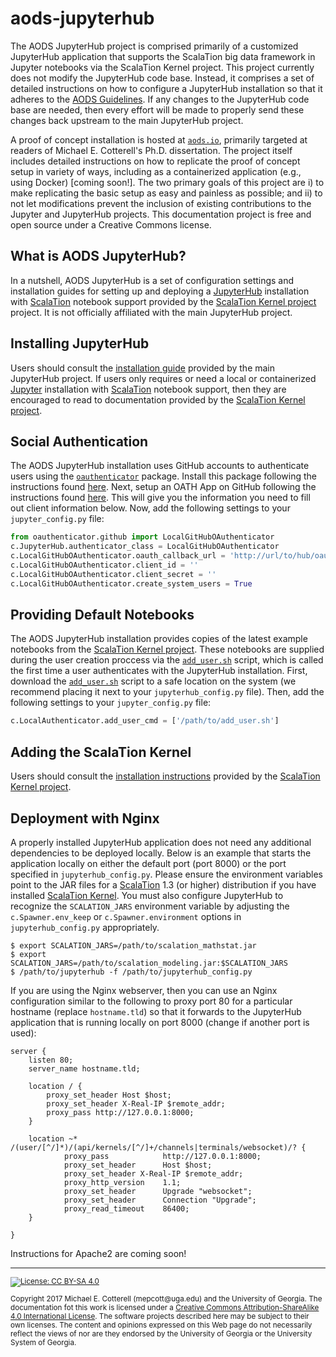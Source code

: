 # aods-jupyterhub

The AODS JupyterHub project is comprised primarily of a customized JupyterHub application that supports the ScalaTion big data framework in Jupyter notebooks via the ScalaTion Kernel project.
This project currently does not modify the JupyterHub code base.
Instead, it comprises a set of detailed instructions on how to configure a JupyterHub installation so that it adheres to the [AODS Guidelines](http://aods.io/#aods-guidelines).
If any changes to the JupyterHub code base are needed, then every effort will be made to properly send these changes back upstream to the main JupyterHub project.

A proof of concept installation is hosted at [`aods.io`](http://aods.io/), primarily targeted at readers of Michael E. Cotterell's Ph.D. dissertation.
The project itself includes detailed instructions on how to replicate the proof of concept setup in variety of ways, including as a containerized application (e.g., using Docker) [coming soon!].
The two primary goals of this project are i) to make replicating the basic setup as easy and painless as possible; and ii) to not let modifications prevent the inclusion of existing contributions to the Jupyter and JupyterHub projects.
This documentation project is free and open source under a Creative Commons license.

## What is AODS JupyterHub?

In a nutshell, AODS JupyterHub is a set of configuration settings and installation guides for setting up and deploying a [JupyterHub](https://jupyterhub.readthedocs.io/en/latest/) installation with [ScalaTion](http://cobweb.cs.uga.edu/~jam/scalation.html) notebook support provided by the [ScalaTion Kernel project](https://github.com/scalation/scalation_kernel) project. 
It is not officially affiliated with the main JupyterHub project. 

## Installing JupyterHub

Users should consult the [installation guide](https://jupyterhub.readthedocs.io/en/latest/installation-guide.html) provided by the main JupyterHub project.
If users only requires or need a local or containerized [Jupyter](http://jupyter.org) installation with [ScalaTion](http://cobweb.cs.uga.edu/~jam/scalation.html) notebook support, then they are encouraged to read to documentation provided by the [ScalaTion Kernel project](https://github.com/scalation/scalation_kernel).

## Social Authentication

The AODS JupyterHub installation uses GitHub accounts to authenticate users using the [`oauthenticator`](https://github.com/jupyterhub/oauthenticator) package.
Install this package following the instructions found [here](https://github.com/jupyterhub/oauthenticator).
Next, setup an OATH App on GitHub following the instructions found [here](https://developer.github.com/apps/building-integrations/setting-up-and-registering-oauth-apps/registering-oauth-apps/).
This will give you the information you need to fill out client information below.
Now, add the following settings to your `jupyter_config.py` file:

```python
from oauthenticator.github import LocalGitHubOAuthenticator
c.JupyterHub.authenticator_class = LocalGitHubOAuthenticator
c.LocalGitHubOAuthenticator.oauth_callback_url = 'http://url/to/hub/oauth_callback'
c.LocalGitHubOAuthenticator.client_id = ''
c.LocalGitHubOAuthenticator.client_secret = ''
c.LocalGitHubOAuthenticator.create_system_users = True
```

## Providing Default Notebooks

The AODS JupyterHub installation provides copies of the latest example notebooks from the [ScalaTion Kernel project](https://github.com/scalation/scalation_kernel).
These notebooks are supplied during the user creation proccess via the [`add_user.sh`](add_user.sh) script, which is called the first time a user authenticates with the JupyterHub installation.
First, download the [`add_user.sh`](add_user.sh) script to a safe location on the system (we recommend placing it next to your `jupyterhub_config.py` file).
Then, add the following settings to your `jupyter_config.py` file:

```python
c.LocalAuthenticator.add_user_cmd = ['/path/to/add_user.sh']
```

## Adding the ScalaTion Kernel

Users should consult the [installation instructions](https://github.com/scalation/scalation_kernel#general-installation-instructions) provided by the [ScalaTion Kernel project](https://github.com/scalation/scalation_kernel).

## Deployment with Nginx

A properly installed JupyterHub application does not need any additional dependencies to be deployed locally.
Below is an example that starts the application locally on either the default port (port 8000) or the port specified in `jupyterhub_config.py`.
Please ensure the environment variables point to the JAR files for a [ScalaTion](http://cobweb.cs.uga.edu/~jam/scalation.html) 1.3 (or higher) distribution if you have installed [ScalaTion Kernel](https://github.com/scalation/scalation_kernel).
You must also configure JupyterHub to recognize the `SCALATION_JARS` environment 
variable by adjusting the `c.Spawner.env_keep` or `c.Spawner.environment` options in
`jupyterhub_config.py` appropriately.

```
$ export SCALATION_JARS=/path/to/scalation_mathstat.jar
$ export SCALATION_JARS=/path/to/scalation_modeling.jar:$SCALATION_JARS
$ /path/to/jupyterhub -f /path/to/jupyterhub_config.py
```

If you are using the Nginx webserver, then you can use an Nginx configuration similar to the following to proxy port 80 for a particular hostname (replace `hostname.tld`) so that it forwards to the JupyterHub application that is running locally on port 8000 (change if another port is used):

```
server {
	listen 80;
	server_name hostname.tld;

	location / {
		proxy_set_header Host $host;
		proxy_set_header X-Real-IP $remote_addr;
		proxy_pass http://127.0.0.1:8000;
	}

	location ~* /(user/[^/]*)/(api/kernels/[^/]+/channels|terminals/websocket)/? {
	        proxy_pass            http://127.0.0.1:8000;
	        proxy_set_header      Host $host;
	        proxy_set_header X-Real-IP $remote_addr;
	        proxy_http_version    1.1;
	        proxy_set_header      Upgrade "websocket";
        	proxy_set_header      Connection "Upgrade";
        	proxy_read_timeout    86400;
    }

}
```

Instructions for Apache2 are coming soon!

<hr>
<small>
<p><a href="https://creativecommons.org/licenses/by-sa/4.0/"><img src="https://img.shields.io/badge/License-CC%20BY--SA%204.0-lightgrey.svg" alt="License: CC BY-SA 4.0" /></a></p>
<p>Copyright 2017 Michael E. Cotterell (mepcott@uga.edu) and the University of Georgia. The documentation fot this work is licensed under a <a rel="license" href="http://creativecommons.org/licenses/by-sa/4.0/">Creative Commons Attribution-ShareAlike 4.0 International License</a>. The software projects described here may be subject to their own licenses. The content and opinions expressed on this Web page do not necessarily reflect the views of nor are they endorsed by the University of Georgia or the University System of Georgia.</p>
</small>
